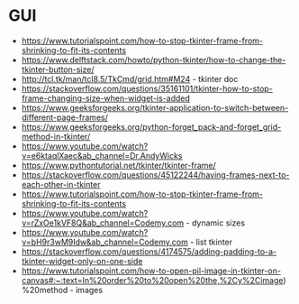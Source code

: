 # GUI
- https://www.tutorialspoint.com/how-to-stop-tkinter-frame-from-shrinking-to-fit-its-contents
- https://www.delftstack.com/howto/python-tkinter/how-to-change-the-tkinter-button-size/
- http://tcl.tk/man/tcl8.5/TkCmd/grid.htm#M24 - tkinter doc
- https://stackoverflow.com/questions/35161101/tkinter-how-to-stop-frame-changing-size-when-widget-is-added
- https://www.geeksforgeeks.org/tkinter-application-to-switch-between-different-page-frames/
- https://www.geeksforgeeks.org/python-forget_pack-and-forget_grid-method-in-tkinter/
- https://www.youtube.com/watch?v=e6ktaqlXaec&ab_channel=Dr.AndyWicks
- https://www.pythontutorial.net/tkinter/tkinter-frame/
- https://stackoverflow.com/questions/45122244/having-frames-next-to-each-other-in-tkinter
- https://www.tutorialspoint.com/how-to-stop-tkinter-frame-from-shrinking-to-fit-its-contents
- https://www.youtube.com/watch?v=rZxOe1kVF8Q&ab_channel=Codemy.com - dynamic sizes
- https://www.youtube.com/watch?v=bH9r3wM9Idw&ab_channel=Codemy.com - list tkinter
- https://stackoverflow.com/questions/4174575/adding-padding-to-a-tkinter-widget-only-on-one-side
- https://www.tutorialspoint.com/how-to-open-pil-image-in-tkinter-on-canvas#:~:text=In%20order%20to%20open%20the,%2Cy%2Cimage)%20method - images
